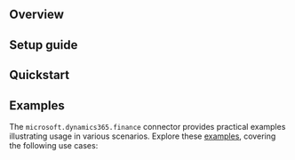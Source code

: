 ## Overview

[//]: # (TODO: Add overview mentioning the purpose of the module, supported REST API versions, and other high-level details.)

## Setup guide

[//]: # (TODO: Add detailed steps to obtain credentials and configure the module.)

## Quickstart

[//]: # (TODO: Add a quickstart guide to demonstrate a basic functionality of the module, including sample code snippets.)

## Examples

The `microsoft.dynamics365.finance` connector provides practical examples illustrating usage in various scenarios. Explore these [examples](https://github.com/module-ballerinax-microsoft.dynamics365.finance/tree/main/examples/), covering the following use cases:

[//]: # (TODO: Add examples)
